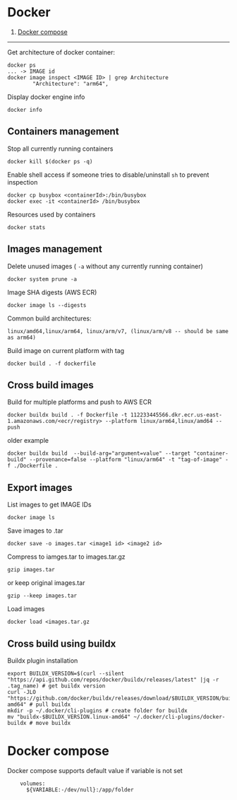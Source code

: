 # Docker

1) [Docker compose](#docker-compose)
-----

Get architecture of docker container:
```
docker ps
... -> IMAGE id
docker image inspect <IMAGE ID> | grep Architecture
        "Architecture": "arm64",
```

Display docker engine info
```
docker info
```

## Containers management

Stop all currently running containers
```
docker kill $(docker ps -q)
```

Enable shell access if someone tries to disable/uninstall `sh` to prevent inspection
```
docker cp busybox <containerId>:/bin/busybox
docker exec -it <containerId> /bin/busybox
```

Resources used by containers
```
docker stats
```


## Images management
Delete unused images ( `-a` without any currently running container)
```
docker system prune -a
```

Image SHA digests (AWS ECR)
```
docker image ls --digests
```


Common build architectures:
```
linux/amd64,linux/arm64, linux/arm/v7, (linux/arm/v8 -- should be same as arm64)
```


Build image on current platform with tag
```
docker build . -f dockerfile
```

## Cross build images

Build for multiple platforms and push to AWS ECR
```
docker buildx build . -f Dockerfile -t 112233445566.dkr.ecr.us-east-1.amazonaws.com/<ecr/registry> --platform linux/arm64,linux/amd64 --push
```

older example
```
docker buildx build  --build-arg="argument=value" --target "container-build" --provenance=false --platform "linux/arm64" -t "tag-of-image" -f ./Dockerfile .
```

## Export images
List images to get IMAGE IDs
```
docker image ls
```

Save images to .tar
```
docker save -o images.tar <image1 id> <image2 id>
```

Compress to iamges.tar to images.tar.gz
```
gzip images.tar
```
or keep original images.tar
```
gzip --keep images.tar
```

Load images
```
docker load <images.tar.gz
```

## Cross build using buildx
Buildx plugin installation
```
export BUILDX_VERSION=$(curl --silent "https://api.github.com/repos/docker/buildx/releases/latest" |jq -r .tag_name) # get buildx version
curl -JLO "https://github.com/docker/buildx/releases/download/$BUILDX_VERSION/buildx-$BUILDX_VERSION.linux-amd64" # pull buildx
mkdir -p ~/.docker/cli-plugins # create folder for buildx
mv "buildx-$BUILDX_VERSION.linux-amd64" ~/.docker/cli-plugins/docker-buildx # move buildx
```


# Docker compose
Docker compose supports default value if variable is not set
```
    volumes:
      ${VARIABLE:-/dev/null}:/app/folder
```
